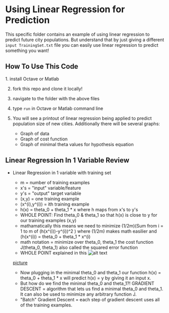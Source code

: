 Using Linear Regression for Prediction
======================================

This specific folder contains an example of using linear regression to predict
future city populations. But understand that by just giving a different ```input
TrainingSet.txt``` file you can easily use linear regression to predict something you 
want!

<h2>How To Use This Code</h2>
1. install Octave or Matlab 

2. fork this repo and clone it locally!

3. navigate to the folder with the above files

4. type ```run``` in Octave or Matlab command line

5. You will see a printout of linear regression being applied to predict population size of new cities. Additionally there will be several graphs:
   + Graph of data 
   + Graph of cost function
   + Graph of minimal theta values for hypothesis equation

<h2>Linear Regression In 1 Variable Review</h2>

+ Linear Regression in 1 variable with training set
    - m = number of training examples
    - x's = "input" variable/feature
    - y's = "output" target variable
    - (x,y) = one training example
    - (x^(i),y^(i)) = ith training example
    - h(x) = theta_0 + theta_1 * x where h maps from x's to y's
    - WHOLE POINT: Find theta_0 & theta_1 so that h(x) is close to y for our training examples (x,y)
    - mathamatically this means we need to minimize (1/2m)(Sum from i = 1 to m of (h(x^(i))-y^(i))^2 ) where (1/2m) makes math easilier and (h(x^(i)) = theta_0 + theta_1 * x^(i)
    - math notation = minimize over theta_0, theta_1 the cost function J(theta_0, theta_1) also called the squared error function
    - WHOLE POINT explained in this ![alt text](https://raw.github.com/quinnliu/MachineLearning/master/imagesForExplanation/CostFunctionExampleWithTheta_0AndTheta_1.jpg "Cost Function Example")

    [picture](https://github.com/quinnliu/MachineLearning/blob/master/imagesForExplanation/CostFunctionExampleWithTheta_0AndTheta_1.jpg) 
    - Now plugging in the minimal theta_0 and theta_1 our function h(x) = theta_0 + theta_1 * x will predict h(x) = y by giving it an input x.
    - But how do we find the minimal theta_0 and theta_1?! GRADIENT DESCENT = algorithm that lets us find a minimal theta_0 and theta_1. It can also be used to minimize any arbitrary function J.
    - "Batch" Gradient Descent = each step of gradient descent uses all of the training examples.
